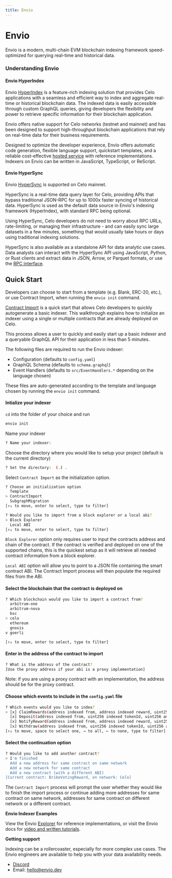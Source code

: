 ```yaml
---
title: Envio
---
```


# Envio

Envio is a modern, multi-chain EVM blockchain indexing framework speed-optimized
for querying real-time and historical data.

### Understanding Envio

#### Envio HyperIndex

Envio [HyperIndex](https://docs.envio.dev/docs/overview) is a feature-rich
indexing solution that provides Celo applications with a seamless and
efficient way to index and aggregate real-time or historical blockchain data.
The indexed data is easily accessible through custom GraphQL queries, giving
developers the flexibility and power to retrieve specific information for their
blockchain application.

Envio offers native support for Celo networks (testnet and mainnet) and has been designed
to support high-throughput blockchain applications that rely on real-time data
for their business requirements.

Designed to optimize the developer experience, Envio offers automatic code
generation, flexible language support, quickstart templates, and a reliable
cost-effective [hosted service](https://envio.dev/explorer) with reference implementations. Indexers on Envio can be written in JavaScript, TypeScript, or ReScript.

#### Envio HyperSync

Envio [HyperSync](https://docs.envio.dev/docs/overview-hypersync) is supported on Celo mainnet.

HyperSync is a real-time data query layer for Celo, providing APIs
that bypass traditional JSON-RPC for up to 1000x faster syncing of historical
data. HyperSync is used as the default data source in Envio's indexing framework (HyperIndex),
with standard RPC being optional.

Using HyperSync, Celo developers do not need to worry about RPC URLs,
rate-limiting, or managing their infrastructure - and can easily sync large
datasets in a few minutes, something that would usually take hours or days using
traditional indexing solutions.

HyperSync is also available as a standalone API for data analytic use cases.
Data analysts can interact with the HyperSync API using JavaScript, Python, or
Rust clients and extract data in JSON, Arrow, or Parquet formats, or use the [RPC interface](https://docs.envio.dev/docs/HyperSync/overview-hyperrpc).

## Quick Start

Developers can choose to start from a template (e.g. Blank, ERC-20, etc.), or
use Contract Import, when running the `envio init` command. 

[Contract Import](https://docs.envio.dev/docs/contract-import) is a quick start that allows Celo developers to quickly autogenerate a basic indexer. This walkthrough explains how to initialize an indexer using a single or multiple contracts that are already deployed on Celo. 

This process allows a user to quickly and easily start up a basic indexer and a queryable GraphQL API for their application in less than 5 minutes.

The following files are required to run the Envio indexer:
- Configuration (defaults to `config.yaml`)
- GraphQL Schema (defaults to `schema.graphql`)
- Event Handlers (defaults to `src/EventHandlers.*` depending on the language chosen)

These files are auto-generated according to the template and language chosen by running the `envio init` command. 

#### Intialize your indexer

`cd` into the folder of your choice and run
```bash
envio init
```
Name your indexer
```bash
? Name your indexer:
```
Choose the directory where you would like to setup your project (default is the current directory)
```bash
? Set the directory:  (.) .
```
Select `Contract Import` as the initialization option.
```bash
? Choose an initialization option
  Template
> ContractImport
  SubgraphMigration
[↑↓ to move, enter to select, type to filter]
```
```bash
? Would you like to import from a block explorer or a local abi?
> Block Explorer
  Local ABI
[↑↓ to move, enter to select, type to filter]
```
`Block Explorer` option only requires user to input the contracts address and chain of the contract. If the contract is verified and deployed on one of the supported chains, this is the quickest setup as it will retrieve all needed contract information from a block explorer. 

`Local ABI` option will allow you to point to a JSON file containing the smart contract ABI. The Contract Import process will then populate the required files from the ABI.

#### Select the blockchain that the contract is deployed on
```bash
? Which blockchain would you like to import a contract from?
  arbitrum-one
  arbitrum-nova
  bsc
> celo
  ethereum
  gnosis
v goerli

[↑↓ to move, enter to select, type to filter]
```
#### Enter in the address of the contract to import
```bash
? What is the address of the contract?
[Use the proxy address if your abi is a proxy implementation]
```
Note: if you are using a proxy contract with an implementation, the address should be for the proxy contract.

#### Choose which events to include in the `config.yaml` file
```bash
? Which events would you like to index?
> [x] ClaimRewards(address indexed from, address indexed reward, uint256 amount)
  [x] Deposit(address indexed from, uint256 indexed tokenId, uint256 amount)
  [x] NotifyReward(address indexed from, address indexed reward, uint256 indexed epoch, uint256 amount)
  [x] Withdraw(address indexed from, uint256 indexed tokenId, uint256 amount)
[↑↓ to move, space to select one, → to all, ← to none, type to filter]
```

#### Select the continuation option
```bash
? Would you like to add another contract?
> I'm finished
  Add a new address for same contract on same network
  Add a new network for same contract
  Add a new contract (with a different ABI)
[Current contract: BribeVotingReward, on network: Celo]
```

The `Contract Import` process will prompt the user whether they would like to finish the import process or continue adding more addresses for same contract on same network, addresses for same contract on different network or a different contract.


**Envio Indexer Examples**

View the Envio [Explorer](https://envio.dev/explorer) for reference implementations, or visit the Envio docs for [video and written tutorials](https://docs.envio.dev/docs/HyperIndex/tutorial-op-bridge-deposits). 

**Getting support**

Indexing can be a rollercoaster, especially for more complex use cases. The
Envio engineers are available to help you with your data availability needs.

- [Discord](https://discord.gg/mZHNWgNCAc)
- Email: [hello@envio.dev](mailto:hello@envio.dev)




